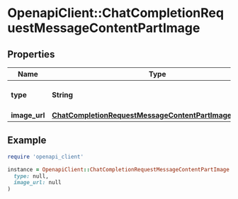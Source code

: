 # OpenapiClient::ChatCompletionRequestMessageContentPartImage

## Properties

| Name | Type | Description | Notes |
| ---- | ---- | ----------- | ----- |
| **type** | **String** | The type of the content part. |  |
| **image_url** | [**ChatCompletionRequestMessageContentPartImageImageUrl**](ChatCompletionRequestMessageContentPartImageImageUrl.md) |  |  |

## Example

```ruby
require 'openapi_client'

instance = OpenapiClient::ChatCompletionRequestMessageContentPartImage.new(
  type: null,
  image_url: null
)
```

